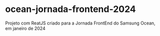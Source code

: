 # ocean-jornada-frontend-2024
Projeto com ReatJS criado para a Jornada FrontEnd do Samsung Ocean, em janeiro de 2024
